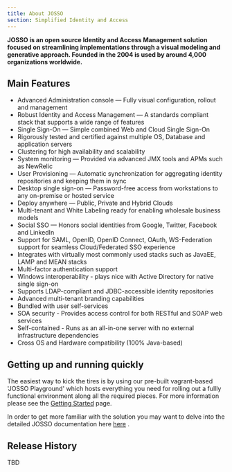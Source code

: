 ```yaml
---
title: About JOSSO
section: Simplified Identity and Access 
---
```


**JOSSO is an open source Identity and Access Management solution focused on streamlining implementations through a 
visual modeling and generative approach.
Founded in the 2004 is used by around 4,000 organizations worldwide.**

## Main Features

* Advanced Administration console — Fully visual configuration, rollout and management
* Robust Identity and Access Management — A standards compliant stack that supports a wide range of features		
* Single Sign-On — Simple combined Web and Cloud Single Sign-On		
* Rigorously tested and certified against multiple OS, Database and application servers		
* Clustering for high availability and scalability		
* System monitoring — Provided via advanced JMX tools and APMs such as NewRelic		
* User Provisioning — Automatic synchronization for aggregating identity repositories and keeping them in sync		
* Desktop single sign-on — Password-free access from workstations to any on-premise or hosted service		
* Deploy anywhere — Public, Private and Hybrid Clouds		
* Multi-tenant and White Labeling ready for enabling wholesale business models		
* Social SSO — Honors social identities from Google, Twitter, Facebook and LinkedIn
* Support for SAML, OpenID, OpenID Connect, OAuth, WS-Federation support for seamless Cloud/Federated SSO experience
* Integrates with virtually most commonly used stacks such as JavaEE, LAMP and MEAN stacks
* Multi-factor authentication support
* Windows interoperability - plays nice with Active Directory for native single sign-on
* Supports LDAP-compliant and JDBC-accessible identity repositories
* Advanced multi-tenant branding capabilities
* Bundled with user self-services 
* SOA security - Provides access control for both RESTful and SOAP web services
* Self-contained - Runs as an all-in-one server with no external infrastructure dependencies
* Cross OS and Hardware compatibility (100% Java-based)

## Getting up and running quickly

The easiest way to kick the tires is by using our pre-built vagrant-based 'JOSSO Playground' which hosts everything you
need for rolling out a fullly functional environment along all the required pieces. For more information please see
the [Getting Started](getting-started.html) page.
 
In order to get more familiar with the solution you may want to delve into the detailed JOSSO documentation here 
[here](getting-started.html) .

## Release History
TBD


